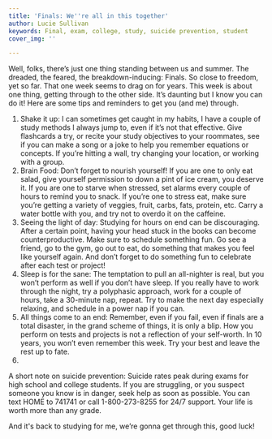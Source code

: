 ```yaml
---
title: 'Finals: We''re all in this together'
author: Lucie Sullivan
keywords: Final, exam, college, study, suicide prevention, student
cover_img: ''

---
```

Well, folks, there’s just one thing standing between us and summer. The dreaded, the feared, the breakdown-inducing: Finals. So close to freedom, yet so far. That one week seems to drag on for years. This week is about one thing, getting through to the other side. It’s daunting but I know you can do it! Here are some tips and reminders to get you (and me) through.

1. Shake it up: I can sometimes get caught in my habits, I have a couple of study methods I always jump to, even if it’s not that effective. Give flashcards a try, or recite your study objectives to your roommates, see if you can make a song or a joke to help you remember equations or concepts. If you’re hitting a wall, try changing your location, or working with a group.
2. Brain Food: Don’t forget to nourish yourself! If you are one to only eat salad, give yourself permission to down a pint of ice cream, you deserve it. If you are one to starve when stressed, set alarms every couple of hours to remind you to snack. If you’re one to stress eat, make sure you’re getting a variety of veggies, fruit, carbs, fats, protein, etc. Carry a water bottle with you, and try not to overdo it on the caffeine.
3. Seeing the light of day: Studying for hours on end can be discouraging. After a certain point, having your head stuck in the books can become counterproductive. Make sure to schedule something fun. Go see a friend, go to the gym, go out to eat, do something that makes you feel like yourself again. And don’t forget to do something fun to celebrate after each test or project!
4. Sleep is for the sane: The temptation to pull an all-nighter is real, but you won’t perform as well if you don’t have sleep. If you really have to work through the night, try a polyphasic approach, work for a couple of hours, take a 30-minute nap, repeat. Try to make the next day especially relaxing, and schedule in a power nap if you can.
5. All things come to an end: Remember, even if you fail, even if finals are a total disaster, in the grand scheme of things, it is only a blip. How you perform on tests and projects is not a reflection of your self-worth. In 10 years, you won’t even remember this week. Try your best and leave the rest up to fate.
6. 

A short note on suicide prevention: Suicide rates peak during exams for high school and college students. If you are struggling, or you suspect someone you know is in danger, seek help as soon as possible. You can text HOME to 741741 or call 1-800-273-8255 for 24/7 support. Your life is worth more than any grade.

And it's back to studying for me, we’re gonna get through this, good luck!